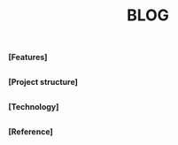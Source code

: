 <div align="center"><img src=""></div>
<div align="center"><h1>BLOG</h1></div>

<img src="">

<img src="">

**[Features]**

```

```

**[Project structure]**

```

```

**[Technology]**

```

```

**[Reference]**

```

```
